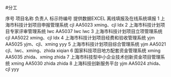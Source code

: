 #分工

序号	项目名称	负责人	标示符编号	提供数据EXCEL	离线填报及在线系统填报
1	上海市科技计划项目申报管理系统	cjl	AA5023	xming、cjl	ldx
2	上海市科技计划项目专家评审管理系统	lwc	AA5037	lwc	lwc
3	上海市科技计划项目立项管理系统	cjl	AA5022	xming、cjl	ldx
4	上海市科技计划项目经费和验收管理系统	yjm	AA5025	yjm、cjl、xming	yyy
5	上海市科技计划项目综合管理系统	yjm	AA5021	cjl、lwc、xming、zhida	xiqian
6	国家科技项目地方配套资金管理系统	xming	AA5035	zhida、xming	zhida
7	上海市科技型中小企业技术创新资金项目管理系统	xming	AA5030	zhida	zhida
8	上海科技创新服务平台	yjm	AA5024	zhida、cjl	yyy
